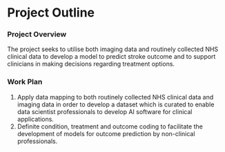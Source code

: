 <h1> Project Outline </h1>

<h3> Project Overview </h3>

The project seeks to utilise both imaging data and routinely collected NHS clinical data to develop a model to predict stroke outcome and to support clinicians in making decisions regarding treatment options. 

<h3> Work Plan </h3> 

1. Apply data mapping to both routinely collected NHS clinical data and imaging data in order to develop a dataset which is curated to enable data scientist professionals to develop AI software for clinical applications. 
2. Definite condition, treatment and outcome coding to facilitate the development of models for outcome prediction by non-clinical professionals. 
